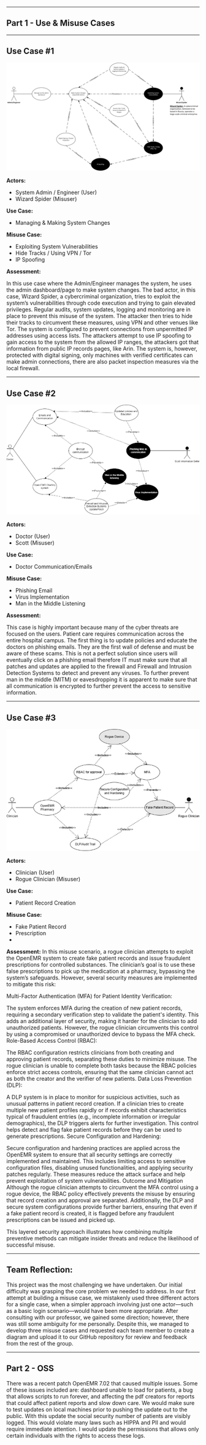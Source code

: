 ------------------------------
**Part 1 - Use & Misuse Cases**
------------------------------ 
------------------------------
**Use Case #1**
------------------------------

![image](https://github.com/Lord-Tiger/CYBR8420_Fall24/blob/d4175490b8aeb6879d2d3da248f0d5f73c762f8d/Media/Admin_Use_%26_Misuse_Cases2.jpg)

**Actors:**
-	System Admin / Engineer (User)
-	Wizard Spider (Misuser)

**Use Case:**
-	Managing & Making System Changes

**Misuse Case:**
-	Exploiting System Vulnerabilities
-	Hide Tracks / Using VPN / Tor
-	IP Spoofing

**Assessment:**

In this use case where the Admin/Engineer manages the system, he uses the admin dashboard/page to make system changes. The bad actor, in this case, Wizard Spider, a cybercriminal organization, tries to exploit the system’s vulnerabilities through code execution and trying to gain elevated privileges. Regular audits, system updates, logging and monitoring are in place to prevent this misuse of the system.
The attacker then tries to hide their tracks to circumvent these measures, using VPN and other venues like Tor. The system is configured to prevent connections from unpermitted IP addresses using access lists. The attackers attempt to use IP spoofing to gain access to the system from the allowed IP ranges, the attackers got that information from public IP records pages, like Arin. The system is, however, protected with digital signing, only machines with verified certificates can make admin connections, there are also packet inspection measures via the local firewall.

------------------------------
**Use Case #2**
------------------------------
![image](https://github.com/Lord-Tiger/CYBR8420_Fall24/blob/20512fe81c29bfc15c40ed0c0b58a4d9c77ff405/Media/Doctor.jpg)

**Actors:**
-	Doctor (User)
-	Scott (Misuser)

**Use Case:**
-	Doctor Communication/Emails

**Misuse Case:**
-	Phishing Email
-	Virus Implementation
-	Man in the Middle Listening

**Assessment:**

This case is highly important because many of the cyber threats are focused on the users. Patient care requires communication across the entire hospital campus.  The first thing is to update policies and educate the doctors on phishing emails. They are the first wall of defense and must be aware of these scams. This is not a perfect solution since users will eventually click on a phishing email therefore IT must make sure that all patches and updates are applied to the firewall and Firewall and Intrusion Detection Systems to detect and prevent any viruses. To further prevent man in the middle (MITM) or eavesdropping it is apparent to make sure that all communication is encrypted to further prevent the access to sensitive information.  

------------------------------
**Use Case #3**
------------------------------
![image](https://github.com/Lord-Tiger/CYBR8420_Fall24/blob/b0cfb6caa9eac17a59085e884ff55cab67be9a7d/Media/Untitled%20Diagram.jpg)

**Actors:**
-	Clinician (User)
-	Rogue Clinician (Misuser)

**Use Case:**
-	Patient Record Creation

**Misuse Case:**
-	Fake Patient Record
-	Prescription
-	
**Assessment:**
In this misuse scenario, a rogue clinician attempts to exploit the OpenEMR system to create fake patient records and issue fraudulent prescriptions for controlled substances. The clinician’s goal is to use these false prescriptions to pick up the medication at a pharmacy, bypassing the system’s safeguards. However, several security measures are implemented to mitigate this risk:

Multi-Factor Authentication (MFA) for Patient Identity Verification:

The system enforces MFA during the creation of new patient records, requiring a secondary verification step to validate the patient's identity. This adds an additional layer of security, making it harder for the clinician to add unauthorized patients. However, the rogue clinician circumvents this control by using a compromised or unauthorized device to bypass the MFA check.
Role-Based Access Control (RBAC):

The RBAC configuration restricts clinicians from both creating and approving patient records, separating these duties to minimize misuse. The rogue clinician is unable to complete both tasks because the RBAC policies enforce strict access controls, ensuring that the same clinician cannot act as both the creator and the verifier of new patients.
Data Loss Prevention (DLP):

A DLP system is in place to monitor for suspicious activities, such as unusual patterns in patient record creation. If a clinician tries to create multiple new patient profiles rapidly or if records exhibit characteristics typical of fraudulent entries (e.g., incomplete information or irregular demographics), the DLP triggers alerts for further investigation. This control helps detect and flag fake patient records before they can be used to generate prescriptions.
Secure Configuration and Hardening:

Secure configuration and hardening practices are applied across the OpenEMR system to ensure that all security settings are correctly implemented and maintained. This includes limiting access to sensitive configuration files, disabling unused functionalities, and applying security patches regularly. These measures reduce the attack surface and help prevent exploitation of system vulnerabilities.
Outcome and Mitigation
Although the rogue clinician attempts to circumvent the MFA control using a rogue device, the RBAC policy effectively prevents the misuse by ensuring that record creation and approval are separated. Additionally, the DLP and secure system configurations provide further barriers, ensuring that even if a fake patient record is created, it is flagged before any fraudulent prescriptions can be issued and picked up.

This layered security approach illustrates how combining multiple preventive methods can mitigate insider threats and reduce the likelihood of successful misuse.


-----------------
**Team Reflection:**
-----------------
This project was the most challenging we have undertaken. Our initial difficulty was grasping the core problem we needed to address. In our first attempt at building a misuse case, we mistakenly used three different actors for a single case, when a simpler approach involving just one actor—such as a basic login scenario—would have been more appropriate. After consulting with our professor, we gained some direction; however, there was still some ambiguity for me personally. Despite this, we managed to develop three misuse cases and requested each team member to create a diagram and upload it to our GitHub repository for review and feedback from the rest of the group.

-----------------
**Part 2 - OSS**
-----------------

There was a recent patch OpenEMR 7.02 that caused multiple issues. Some of these issues included are: dashboard unable to load for patients, a bug that allows scripts to run forever, and affecting the pdf creators for reports that could affect patient reports and slow down care. We would make sure to test updates on local machines prior to pushing the update out to the public. With this update the social security number of patients are visibly logged. This would violate many laws such as HIPPA and PII and would require immediate attention. I would update the permissions that allows only certain individuals with the rights to access these logs.
